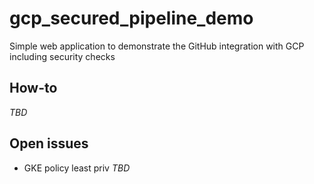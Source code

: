 # gcp_secured_pipeline_demo

Simple web application to demonstrate the GitHub integration with GCP including security checks 

## How-to

_TBD_

## Open issues 
- GKE policy least priv 
 _TBD_

